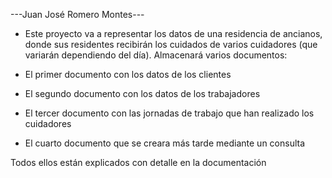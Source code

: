 ---Juan José Romero Montes---

* Este proyecto va a representar los datos de una residencia de ancianos, donde sus residentes recibirán los cuidados de varios cuidadores (que variarán dependiendo del día). Almacenará varios documentos: 

* El primer documento con los datos de los clientes

* El segundo documento con los datos de los trabajadores 

* El tercer documento con las jornadas de trabajo que han realizado los cuidadores 

* El cuarto documento que se creara más tarde mediante un consulta

Todos ellos están explicados con detalle en la documentación